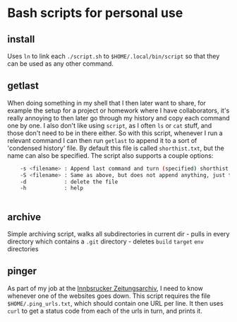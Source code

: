 # Bash scripts for personal use

## install
Uses `ln` to link each `./script.sh` to `$HOME/.local/bin/script` so that they can be used as any other command.

## getlast
When doing something in my shell that I then later want to share, for example the setup for a project or homework where I have collaborators, it's really annoying to then later go through my history and copy each command one by one.
I also don't like using `script`, as I often `ls` or `cat` stuff, and those don't need to be in there either.
So with this script, whenever I run a relevant command I can then run `getlast` to append it to a sort of 'condensed history' file.
By default this file is called `shorthist.txt`, but the name can also be specified.
The script also supports a couple options:
```bash
    -s <filename> : Append last command and turn (specified) shorthist file into a shell script with name <filename>
    -S <filename> : Same as above, but does not append anything, just turn the file into a script
    -d            : delete the file
    -h            : help
    
```
## archive
Simple archiving script, walks all subdirectories in current dir
    - pulls in every directory which contains a `.git` directory
    - deletes `build` `target` `env` directories

## pinger
As part of my job at the [Innbsrucker Zeitungsarchiv](https://www.uibk.ac.at/iza/), I need to know whenever one of the websites goes down.
This script requires the file `$HOME/.ping_urls.txt`, which should contain one URL per line.
It then uses `curl` to get a status code from each of the urls in turn, and prints it.
